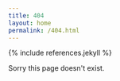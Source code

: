 ```yaml
---
title: 404
layout: home
permalink: /404.html
---
```


{% include references.jekyll %}

Sorry this page doesn't exist.
